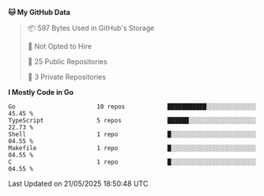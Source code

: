 <!--START_SECTION:waka-->
**🐱 My GitHub Data** 

> 📦 597 Bytes Used in GitHub's Storage 
 > 
> 🚫 Not Opted to Hire
 > 
> 📜 25 Public Repositories 
 > 
> 🔑 3 Private Repositories 
 > 
**I Mostly Code in Go** 

```text
Go                       10 repos            ███████████░░░░░░░░░░░░░░   45.45 % 
TypeScript               5 repos             ██████░░░░░░░░░░░░░░░░░░░   22.73 % 
Shell                    1 repo              █░░░░░░░░░░░░░░░░░░░░░░░░   04.55 % 
Makefile                 1 repo              █░░░░░░░░░░░░░░░░░░░░░░░░   04.55 % 
C                        1 repo              █░░░░░░░░░░░░░░░░░░░░░░░░   04.55 % 
```




 Last Updated on 21/05/2025 18:50:48 UTC
<!--END_SECTION:waka-->
